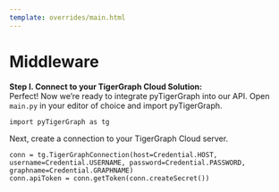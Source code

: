 ```yaml
---
template: overrides/main.html
---
```


# Middleware

**Step I. Connect to your TigerGraph Cloud Solution: <br>**
Perfect! Now we’re ready to integrate pyTigerGraph into our API. Open `main.py` in your editor of choice and import pyTigerGraph.

```
import pyTigerGraph as tg
```

Next, create a connection to your TigerGraph Cloud server.

```
conn = tg.TigerGraphConnection(host=Credential.HOST, username=Credential.USERNAME, password=Credential.PASSWORD, graphname=Credential.GRAPHNAME)
conn.apiToken = conn.getToken(conn.createSecret())
```
